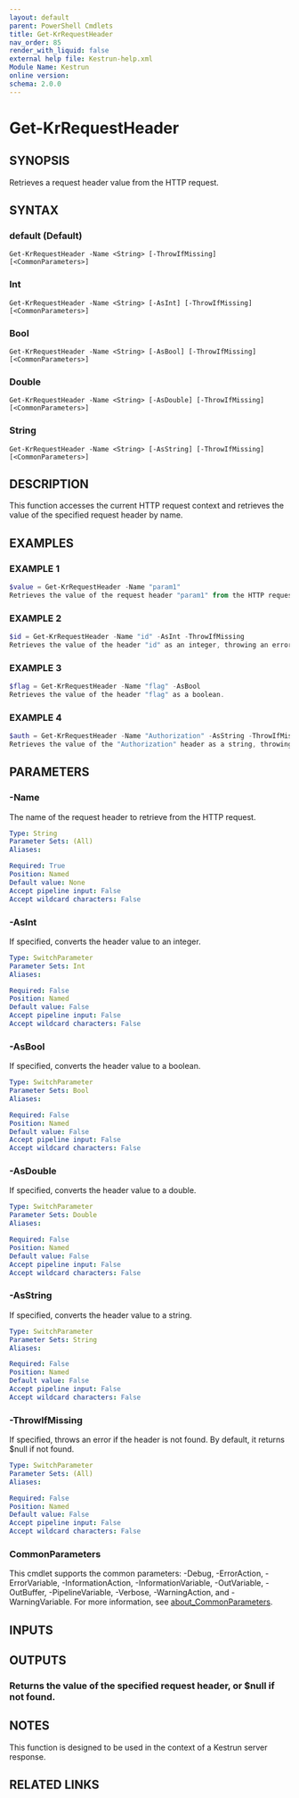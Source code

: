 ```yaml
---
layout: default
parent: PowerShell Cmdlets
title: Get-KrRequestHeader
nav_order: 85
render_with_liquid: false
external help file: Kestrun-help.xml
Module Name: Kestrun
online version:
schema: 2.0.0
---
```


# Get-KrRequestHeader

## SYNOPSIS
Retrieves a request header value from the HTTP request.

## SYNTAX

### default (Default)
```
Get-KrRequestHeader -Name <String> [-ThrowIfMissing] [<CommonParameters>]
```

### Int
```
Get-KrRequestHeader -Name <String> [-AsInt] [-ThrowIfMissing] [<CommonParameters>]
```

### Bool
```
Get-KrRequestHeader -Name <String> [-AsBool] [-ThrowIfMissing] [<CommonParameters>]
```

### Double
```
Get-KrRequestHeader -Name <String> [-AsDouble] [-ThrowIfMissing] [<CommonParameters>]
```

### String
```
Get-KrRequestHeader -Name <String> [-AsString] [-ThrowIfMissing] [<CommonParameters>]
```

## DESCRIPTION
This function accesses the current HTTP request context and retrieves the value
of the specified request header by name.

## EXAMPLES

### EXAMPLE 1
```powershell
$value = Get-KrRequestHeader -Name "param1"
Retrieves the value of the request header "param1" from the HTTP request.
```

### EXAMPLE 2
```powershell
$id = Get-KrRequestHeader -Name "id" -AsInt -ThrowIfMissing
Retrieves the value of the header "id" as an integer, throwing an error if it's missing.
```

### EXAMPLE 3
```powershell
$flag = Get-KrRequestHeader -Name "flag" -AsBool
Retrieves the value of the header "flag" as a boolean.
```

### EXAMPLE 4
```powershell
$auth = Get-KrRequestHeader -Name "Authorization" -AsString -ThrowIfMissing
Retrieves the value of the "Authorization" header as a string, throwing an error if it's missing.
```

## PARAMETERS

### -Name
The name of the request header to retrieve from the HTTP request.

```yaml
Type: String
Parameter Sets: (All)
Aliases:

Required: True
Position: Named
Default value: None
Accept pipeline input: False
Accept wildcard characters: False
```

### -AsInt
If specified, converts the header value to an integer.

```yaml
Type: SwitchParameter
Parameter Sets: Int
Aliases:

Required: False
Position: Named
Default value: False
Accept pipeline input: False
Accept wildcard characters: False
```

### -AsBool
If specified, converts the header value to a boolean.

```yaml
Type: SwitchParameter
Parameter Sets: Bool
Aliases:

Required: False
Position: Named
Default value: False
Accept pipeline input: False
Accept wildcard characters: False
```

### -AsDouble
If specified, converts the header value to a double.

```yaml
Type: SwitchParameter
Parameter Sets: Double
Aliases:

Required: False
Position: Named
Default value: False
Accept pipeline input: False
Accept wildcard characters: False
```

### -AsString
If specified, converts the header value to a string.

```yaml
Type: SwitchParameter
Parameter Sets: String
Aliases:

Required: False
Position: Named
Default value: False
Accept pipeline input: False
Accept wildcard characters: False
```

### -ThrowIfMissing
If specified, throws an error if the header is not found.
By default, it returns $null if not found.

```yaml
Type: SwitchParameter
Parameter Sets: (All)
Aliases:

Required: False
Position: Named
Default value: False
Accept pipeline input: False
Accept wildcard characters: False
```

### CommonParameters
This cmdlet supports the common parameters: -Debug, -ErrorAction, -ErrorVariable, -InformationAction, -InformationVariable, -OutVariable, -OutBuffer, -PipelineVariable, -Verbose, -WarningAction, and -WarningVariable. For more information, see [about_CommonParameters](http://go.microsoft.com/fwlink/?LinkID=113216).

## INPUTS

## OUTPUTS

### Returns the value of the specified request header, or $null if not found.
## NOTES
This function is designed to be used in the context of a Kestrun server response.

## RELATED LINKS
